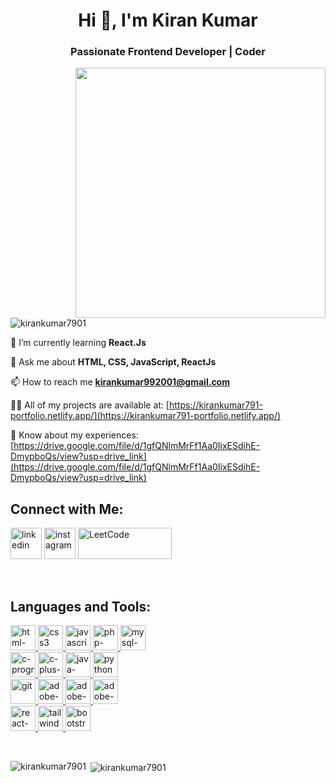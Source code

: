 <h1 align="center">Hi 👋, I'm Kiran Kumar</h1>
<h3 align="center">Passionate Frontend Developer | Coder</h3>
<img align="right" src="https://camo.githubusercontent.com/5ddf73ad3a205111cf8c686f687fc216c2946a75005718c8da5b837ad9de78c9/68747470733a2f2f7468756d62732e6766796361742e636f6d2f4576696c4e657874446576696c666973682d736d616c6c2e676966" width="400"/>

<p align="left"> <img src="https://komarev.com/ghpvc/?username=kirankumar7901&label=Profile%20views&color=0e75b6&style=flat" alt="kirankumar7901" /> </p>

🧠 I’m currently learning **React.Js**

💬 Ask me about **HTML, CSS, JavaScript, ReactJs**
  
📫 How to reach me **kirankumar992001@gmail.com**
  
👨‍💻 All of my projects are available at:
  [https://kirankumar791-portfolio.netlify.app/](https://kirankumar791-portfolio.netlify.app/)
  
📄 Know about my experiences:
  [https://drive.google.com/file/d/1gfQNlmMrFf1Aa0IixESdihE-DmypboQs/view?usp=drive_link](https://drive.google.com/file/d/1gfQNlmMrFf1Aa0IixESdihE-DmypboQs/view?usp=drive_link)
  

##  Connect with Me:
<p align="left">
  <a href="https://linkedin.com/in/kiran-kumar-514793179"><img width="50" height="50" src="https://img.icons8.com/3d-fluency/50/linkedin.png" alt="linkedin"/></a>
  <a href="www.instagram.com"><img width="50" height="50" src="https://img.icons8.com/3d-fluency/50/instagram-new.png" alt="instagram"/></a>
  <a href="https://leetcode.com/kirankumar992001/"><img width="150" height="50" src="https://upload.wikimedia.org/wikipedia/commons/0/0a/LeetCode_Logo_black_with_text.svg" alt="LeetCode"/></a>
</p>
<br>

## Languages and Tools:
<p align="left"> 
<a href="https://www.w3.org/html/" target="_blank" rel="noreferrer"> 
  <img width="40" height="40" src="https://img.icons8.com/color/48/html-5--v1.png" alt="html-5--v1"/>
</a> 
<a href="https://www.w3schools.com/css/" target="_blank" rel="noreferrer"> 
  <img width="40" height="40" src="https://img.icons8.com/color/48/css3.png" alt="css3"/>
</a> 
<a href="https://developer.mozilla.org/en-US/docs/Web/JavaScript" target="_blank" rel="noreferrer"> 
  <img width="40" height="40" src="https://img.icons8.com/color/48/javascript--v1.png" alt="javascript--v1"/>
</a> 
<a href="https://www.php.net" target="_blank" rel="noreferrer"> 
  <img width="40" height="40" src="https://img.icons8.com/officel/40/php-logo.png" alt="php-logo"/>
</a> 
<a href="https://www.mysql.com/" target="_blank" rel="noreferrer"> 
  <img width="40" height="40" src="https://img.icons8.com/color/48/mysql-logo.png" alt="mysql-logo"/> 
</a>
<br>
  
<a href="https://www.cprogramming.com/" target="_blank" rel="noreferrer"> 
  <img width="40" height="40" src="https://img.icons8.com/color/48/c-programming.png" alt="c-programming"/>
</a> 
<a href="https://en.cppreference.com/w/cpp" target="_blank" rel="noreferrer"> 
  <img width="40" height="40" src="https://img.icons8.com/color/48/c-plus-plus-logo.png" alt="c-plus-plus-logo"/>   
</a> 
<a href="https://www.java.com" target="_blank" rel="noreferrer"> 
  <img width="40" height="40" src="https://img.icons8.com/color/48/java-coffee-cup-logo--v1.png" alt="java-coffee-cup-logo--v1"/>
</a> 
<a href="https://www.w3schools.com/python/python_reference.asp" target="_blank" rel="noreferrer">
  <img width="40" height="40" src="https://img.icons8.com/fluency/48/python.png" alt="python"/>
</a>
<br>

<a href="https://git-scm.com/" target="_blank" rel="noreferrer"> 
  <img width="40" height="40" src="https://img.icons8.com/color/48/git.png" alt="git"/>
</a> 
<a href="https://www.adobe.com/in/products/illustrator.html" target="_blank" rel="noreferrer"> 
 <img width="40" height="40" src="https://img.icons8.com/color/48/adobe-illustrator--v1.png" alt="adobe-illustrator--v1"/>
</a> 
<a href="https://www.photoshop.com/en" target="_blank" rel="noreferrer"> 
  <img width="40" height="40" src="https://img.icons8.com/color/48/adobe-photoshop--v1.png" alt="adobe-photoshop--v1"/>
</a> 
<a href="https://www.adobe.com/products/xd.html" target="_blank" rel="noreferrer"> 
  <img width="40" height="40" src="https://img.icons8.com/color/40/adobe-xd--v1.png" alt="adobe-xd--v1"/>
</a> 
<br>

<a href="https://reactjs.org/" target="_blank" rel="noreferrer"> 
  <img width="40" height="40" src="https://img.icons8.com/ios/50/22C3E6/react-native--v1.png" alt="react-native--v1"/>
</a> 
<a href="https://tailwindcss.com/" target="_blank" rel="noreferrer"> 
  <img src="https://www.vectorlogo.zone/logos/tailwindcss/tailwindcss-icon.svg" alt="tailwind" width="40" height="40"/> 
</a> 
<a href="https://getbootstrap.com" target="_blank" rel="noreferrer">
  <img width="40" height="40" src="https://img.icons8.com/color/48/bootstrap.png" alt="bootstrap"/>
</a> 
</p>
<br>

<p><img align="left" src="https://github-readme-stats.vercel.app/api/top-langs?username=kirankumar7901&show_icons=true&locale=en&layout=compact" alt="kirankumar7901" /></p>

<p>&nbsp;<img align="center" src="https://github-readme-stats.vercel.app/api?username=kirankumar7901&show_icons=true&locale=en" alt="kirankumar7901" /></p>
